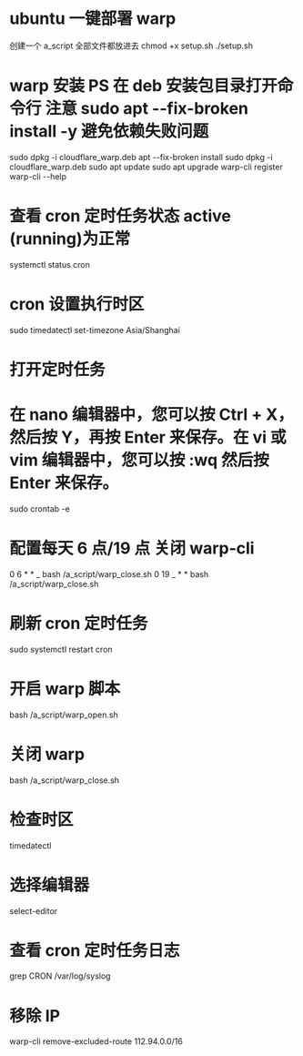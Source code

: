 # ubuntu 一键部署 warp

创建一个 a_script 全部文件都放进去
chmod +x setup.sh
./setup.sh

# warp 安装 PS 在 deb 安装包目录打开命令行 注意 sudo apt --fix-broken install -y 避免依赖失败问题

sudo dpkg -i cloudflare_warp.deb
apt --fix-broken install
sudo dpkg -i cloudflare_warp.deb
sudo apt update
sudo apt upgrade
warp-cli register
warp-cli --help

# 查看 cron 定时任务状态 active (running)为正常

systemctl status cron

# cron 设置执行时区

sudo timedatectl set-timezone Asia/Shanghai

# 打开定时任务

# 在 nano 编辑器中，您可以按 Ctrl + X，然后按 Y，再按 Enter 来保存。在 vi 或 vim 编辑器中，您可以按 :wq 然后按 Enter 来保存。

sudo crontab -e

# 配置每天 6 点/19 点 关闭 warp-cli

0 6 \* \* _ bash /a_script/warp_close.sh
0 19 _ \* \* bash /a_script/warp_close.sh

# 刷新 cron 定时任务

sudo systemctl restart cron

# 开启 warp 脚本

bash /a_script/warp_open.sh

# 关闭 warp

bash /a_script/warp_close.sh

# 检查时区

timedatectl

# 选择编辑器

select-editor

# 查看 cron 定时任务日志

grep CRON /var/log/syslog

# 移除 IP

warp-cli remove-excluded-route 112.94.0.0/16
